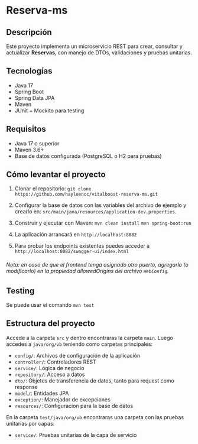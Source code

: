 # Reserva-ms
## Descripción

Este proyecto implementa un microservicio REST para crear, consultar y actualizar **Reservas**, con manejo de DTOs, validaciones y pruebas unitarias.

## Tecnologías

- Java 17
- Spring Boot
- Spring Data JPA
- Maven
- JUnit + Mockito para testing

## Requisitos

- Java 17 o superior
- Maven 3.6+
- Base de datos configurada (PostgreSQL o H2 para pruebas)

## Cómo levantar el proyecto

1. Clonar el repositorio:
   ```git clone https://github.com/hayleencc/vitalboost-reserva-ms.git```


2. Configurar la base de datos con las variables del archivo de ejemplo y crearlo en:
   ```src/main/java/resources/application-dev.properties```.


3. Construir y ejecutar con Maven:
   ```mvn clean install```
   ```mvn spring-boot:run```


4. La aplicación arrancará en `http://localhost:8082`
5. Para probar los endpoints existentes puedes acceder a ```http://localhost:8082/swagger-ui/index.html```

###### _Nota: en caso de que el frontend tenga asignado otro puerto, agregarlo (o modificarlo) en la propiedad _allowedOrigins_ del archivo `WebConfig`._

## Testing
Se puede usar el comando ```mvn test```


## Estructura del proyecto
Accede a la carpeta `src` y dentro encontraras la carpeta `main`. Luego accedes a `java/org/vb` teniendo como carpetas principales:
- `config/`: Archivos de configuración de la aplicación
- `controller/`: Controladores REST
- `service/`: Lógica de negocio
- `repository/`: Acceso a datos
- `dto/`: Objetos de transferencia de datos, tanto para request como response
- `model/`: Entidades JPA
- `exception/`: Manejador de excepciones
- `resources/`: Configuracion para la base de datos



En la carpeta `test/java/org/vb` encontraras una carpeta con las pruebas unitarias por capas:
- `service/`: Pruebas unitarias de la capa de servicio
